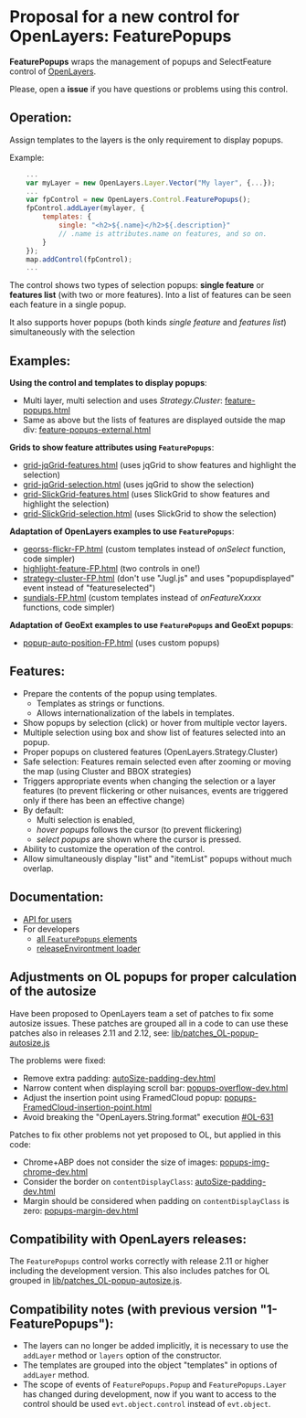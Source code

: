 Proposal for a new control for OpenLayers: FeaturePopups
========================================================

**FeaturePopups** wraps the management of popups and SelectFeature control of [OpenLayers](http://openlayers.org).

Please, open a **issue** if you have questions or problems using this control.
 
Operation:
---------
Assign templates to the layers is the only requirement to display popups. 

Example:

```javascript
    ...
    var myLayer = new OpenLayers.Layer.Vector("My layer", {...}); 
    ...
    var fpControl = new OpenLayers.Control.FeaturePopups();
    fpControl.addLayer(mylayer, {
        templates: {
            single: "<h2>${.name}</h2>${.description}"
            // .name is attributes.name on features, and so on.
        }
    });
    map.addControl(fpControl);
    ...
```

The control shows two types of selection popups: **single feature** or **features list** (with two or more features). Into a list of features can be seen each feature in a single popup.

It also supports hover popups (both kinds *single feature* and *features list*) simultaneously with the selection 

Examples:
---------
**Using the control and templates to display popups**:

 * Multi layer, multi selection and uses *Strategy.Cluster*: [feature-popups.html](http://jorix.github.com/OL-FeaturePopups/examples/feature-popups.html)
 * Same as above but the lists of features are displayed outside the map div: [feature-popups-external.html](http://jorix.github.com/OL-FeaturePopups/examples/feature-popups-external.html)

**Grids to show feature attributes using `FeaturePopups`**:

 * [grid-jqGrid-features.html](http://jorix.github.com/OL-FeaturePopups/examples/grid-jqGrid-features.html) (uses jqGrid to show features and highlight the selection)
 * [grid-jqGrid-selection.html](http://jorix.github.com/OL-FeaturePopups/examples/grid-jqGrid-selection.html) (uses jqGrid to show the selection)
 * [grid-SlickGrid-features.html](http://jorix.github.com/OL-FeaturePopups/examples/grid-SlickGrid-features.html) (uses SlickGrid to show features and highlight the selection)
 * [grid-SlickGrid-selection.html](http://jorix.github.com/OL-FeaturePopups/examples/grid-SlickGrid-selection.html) (uses SlickGrid to show the selection)
 
**Adaptation of OpenLayers examples to use `FeaturePopups`**:

 * [georss-flickr-FP.html](http://jorix.github.com/OL-FeaturePopups/examples/georss-flickr-FP.html) (custom templates instead of *onSelect* function, code simpler)
 * [highlight-feature-FP.html](http://jorix.github.com/OL-FeaturePopups/examples/highlight-feature-FP.html) (two controls in one!)
 * [strategy-cluster-FP.html](http://jorix.github.com/OL-FeaturePopups/examples/strategy-cluster-FP.html) (don't use "Jugl.js" and uses "popupdisplayed" event instead of "featureselected")
 * [sundials-FP.html](http://jorix.github.com/OL-FeaturePopups/examples/sundials-FP.html) (custom templates instead of *onFeatureXxxxx* functions, code simpler)
 
**Adaptation of GeoExt examples to use `FeaturePopups` and GeoExt popups**: 

 * [popup-auto-position-FP.html](http://jorix.github.com/OL-FeaturePopups/examples-geoext/popup-auto-position-FP.html) (uses custom popups)

Features:
--------
 * Prepare the contents of the popup using templates.
    * Templates as strings or functions.
    * Allows internationalization of the labels in templates.
 * Show popups by selection (click) or hover from multiple vector layers.
 * Multiple selection using box and show list of features selected into an popup.
 * Proper popups on clustered features (OpenLayers.Strategy.Cluster)
 * Safe selection: Features remain selected even after zooming or moving the map (using Cluster and BBOX strategies)
 * Triggers appropriate events when changing the selection or a layer features (to prevent flickering or other nuisances, events are triggered only if there has been an effective change)
 * By default: 
    * Multi selection is enabled, 
    * *hover popups* follows the cursor (to prevent flickering)
    * *select popups* are shown where the cursor is pressed.
 * Ability to customize the operation of the control.
 * Allow simultaneously display "list" and "itemList" popups without much overlap.

Documentation:
--------------
 * [API for users](http://jorix.github.com/OL-FeaturePopups/doc/FeaturePopups/api)
 * For developers
   * [all `FeaturePopups` elements](http://jorix.github.com/OL-FeaturePopups/doc/FeaturePopups/all)
   * [releaseEnvirontment loader](http://jorix.github.com/OL-FeaturePopups/doc/releaseEnvirontment)

Adjustments on OL popups for proper calculation of the autosize
---------------------------------------------------------------
Have been proposed to OpenLayers team a set of patches to fix some autosize issues. These patches are grouped all in a code to can use these patches also in releases 2.11 and 2.12, see: [lib/patches_OL-popup-autosize.js]

The problems were fixed:
  * Remove extra padding: [autoSize-padding-dev.html][autoSize-padding-dev]
  * Narrow content when displaying scroll bar: [popups-overflow-dev.html](http://jorix.github.com/OL-FeaturePopups/OL-Popup-issues/popups-overflow-dev.html)
  * Adjust the insertion point using FramedCloud popup: [popups-FramedCloud-insertion-point.html](http://jorix.github.com/OL-FeaturePopups/OL-Popup-issues/popups-FramedCloud-insertion-point.html)
  * Avoid breaking the "OpenLayers.String.format" execution [#OL-631](https://github.com/openlayers/openlayers/pull/631)

Patches to fix other problems not yet proposed to OL, but applied in this code:
  * Chrome+ABP does not consider the size of images: [popups-img-chrome-dev.html](http://jorix.github.com/OL-FeaturePopups/OL-Popup-issues/popups-img-chrome-dev.html)
  * Consider the border on `contentDisplayClass`: [autoSize-padding-dev.html][autoSize-padding-dev]
  * Margin should be considered when padding on `contentDisplayClass` is zero: [popups-margin-dev.html](http://jorix.github.com/OL-FeaturePopups/OL-Popup-issues/popups-margin-dev.html)

[autoSize-padding-dev]: http://jorix.github.com/OL-FeaturePopups/OL-Popup-issues/autoSize-padding-dev.html
[lib/patches_OL-popup-autosize.js]: https://github.com/jorix/OL-FeaturePopups/blob/gh-pages/lib/patches_OL-popup-autosize.js
 
Compatibility with OpenLayers releases:
---------------------------------------
The `FeaturePopups` control works correctly with release 2.11 or higher including the development version. This also includes patches for OL grouped in [lib/patches_OL-popup-autosize.js].
 
Compatibility notes (with previous version "1-FeaturePopups"):
-------------------------------------------------------------
 * The layers can no longer be added implicitly, it is necessary to use the `addLayer` method or `layers` option of the constructor.
 * The templates are grouped into the object "templates" in options of `addLayer` method.
 * The scope of events of `FeaturePopups.Popup` and `FeaturePopups.Layer` has changed during development, now if you want to access to the control should be used `evt.object.control` instead of `evt.object`.
 
